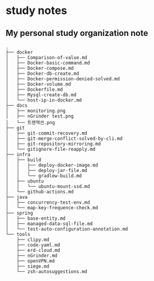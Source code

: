 # study notes 
## My personal study organization note     
    .
    ├── docker
    │   ├── Comparison-of-value.md
    │   ├── Docker-basic-command.md
    │   ├── Docker-compose.md
    │   ├── Docker-db-create.md
    │   ├── Docker-permission-denied-solved.md
    │   ├── Docker-volume.md
    │   ├── Dockerfile.md
    │   ├── Mysql-create-db.md
    │   └── host-ip-in-docker.md
    ├── docs
    │   ├── monitoring.png
    │   ├── nGrinder test.png
    │   └── 트랜잭션.png
    ├── git
    │   ├── git-commit-recovery.md
    │   ├── git-merge-conflict-solved-by-cli.md
    │   ├── git-repository-mirroring.md
    │   └── gitignore-file-reapply.md
    ├── infra
    │   ├── build
    │   │   ├── deploy-docker-image.md
    │   │   ├── deploy-jar-file.md
    │   │   └── gradlew-build.md
    │   ├── ubuntu
    │   │   └── ubuntu-mount-ssd.md
    │   └── github-actions.md
    ├── java
    │   ├── concurrency-test-env.md
    │   └── map-key-frequence-check.md
    ├── spring
    │   ├── base-entity.md
    │   ├── managed-data-sql-file.md
    │   └── test-auto-configuration-annotation.md
    └── tools
        ├── clipy.md
        ├── code-yaml.md
        ├── erd-cloud.md
        ├── nGrinder.md
        ├── openVPN.md
        ├── siege.md
        └── zsh-autosuggestions.md
